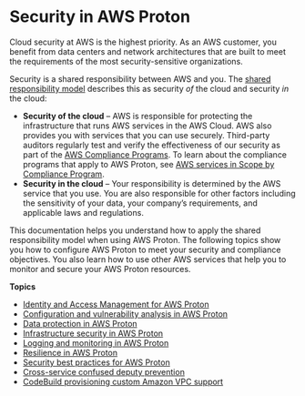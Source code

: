 # Security in AWS Proton<a name="ag-security"></a>

Cloud security at AWS is the highest priority\. As an AWS customer, you benefit from data centers and network architectures that are built to meet the requirements of the most security\-sensitive organizations\.

Security is a shared responsibility between AWS and you\. The [shared responsibility model](http://aws.amazon.com/compliance/shared-responsibility-model/) describes this as security *of* the cloud and security *in* the cloud:
+ **Security of the cloud** – AWS is responsible for protecting the infrastructure that runs AWS services in the AWS Cloud\. AWS also provides you with services that you can use securely\. Third\-party auditors regularly test and verify the effectiveness of our security as part of the [AWS Compliance Programs](http://aws.amazon.com/compliance/programs/)\. To learn about the compliance programs that apply to AWS Proton, see [AWS services in Scope by Compliance Program](http://aws.amazon.com/compliance/services-in-scope/)\.
+ **Security in the cloud** – Your responsibility is determined by the AWS service that you use\. You are also responsible for other factors including the sensitivity of your data, your company’s requirements, and applicable laws and regulations\. 

This documentation helps you understand how to apply the shared responsibility model when using AWS Proton\. The following topics show you how to configure AWS Proton to meet your security and compliance objectives\. You also learn how to use other AWS services that help you to monitor and secure your AWS Proton resources\. 

**Topics**
+ [Identity and Access Management for AWS Proton](security-iam.md)
+ [Configuration and vulnerability analysis in AWS Proton](vulnerability-analysis-and-management.md)
+ [Data protection in AWS Proton](data-protection.md)
+ [Infrastructure security in AWS Proton](infrastructure-security.md)
+ [Logging and monitoring in AWS Proton](security-logging-and-monitoring.md)
+ [Resilience in AWS Proton](disaster-recovery-resiliency.md)
+ [Security best practices for AWS Proton](security-best-practices.md)
+ [Cross\-service confused deputy prevention](cross-service-confused-deputy-prevention.md)
+ [CodeBuild provisioning custom Amazon VPC support](vpc-codebuild-custom-support.md)